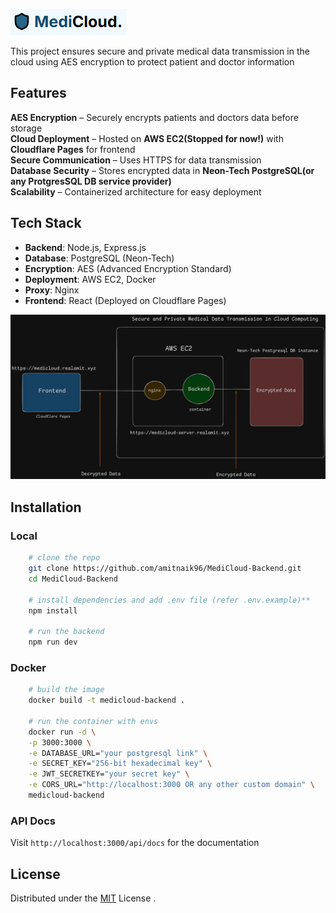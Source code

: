 [![medicloud-logo](https://github.com/amitnaik96/MediCloud-Backend/blob/master/images/medicloud-logo.png)](https://medicloud.realamit.xyz/)  

This project ensures secure and private medical data transmission in the cloud using AES encryption to protect patient and doctor information

## **Features**  
**AES Encryption** – Securely encrypts patients and doctors data before storage  
**Cloud Deployment** – Hosted on **AWS EC2(Stopped for now!)** with **Cloudflare Pages** for frontend  
**Secure Communication** – Uses HTTPS for data transmission  
**Database Security** – Stores encrypted data in **Neon-Tech PostgreSQL(or any ProtgresSQL DB service provider)**  
**Scalability** – Containerized architecture for easy deployment

## **Tech Stack**  
- **Backend**: Node.js, Express.js  
- **Database**: PostgreSQL (Neon-Tech)  
- **Encryption**: AES (Advanced Encryption Standard)  
- **Deployment**: AWS EC2, Docker  
- **Proxy**: Nginx  
- **Frontend**: React (Deployed on Cloudflare Pages)  

![Architecture](https://github.com/amitnaik96/MediCloud-Backend/blob/master/images/SD.png)  


## **Installation**  

### **Local**
```bash
    # clone the repo
    git clone https://github.com/amitnaik96/MediCloud-Backend.git
    cd MediCloud-Backend

    # install dependencies and add .env file (refer .env.example)**  
    npm install
    
    # run the backend  
    npm run dev
```

### **Docker**

```bash
    # build the image
    docker build -t medicloud-backend .

    # run the container with envs
    docker run -d \
    -p 3000:3000 \
    -e DATABASE_URL="your postgresql link" \
    -e SECRET_KEY="256-bit hexadecimal key" \
    -e JWT_SECRETKEY="your secret key" \
    -e CORS_URL="http://localhost:3000 OR any other custom domain" \
    medicloud-backend
```
### **API Docs**
Visit `http://localhost:3000/api/docs` for the documentation 

## License
Distributed under the [MIT](https://github.com/amitnaik96/MediCloud-Backend/blob/master/LICENSE) License .
